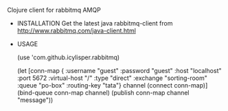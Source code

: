 
Clojure client for rabbitmq AMQP

* INSTALLATION
  Get the latest java rabbitmq-client from http://www.rabbitmq.com/java-client.html


* USAGE
  
    (use 'com.github.icylisper.rabbitmq)
     
    (let [conn-map { :username "guest"
		   :password "guest"
		   :host "localhost"
		   :port 5672
		   :virtual-host "/"
		   :type "direct"
		   :exchange "sorting-room"
		   :queue "po-box"
		   :routing-key "tata"}
	    channel (connect conn-map)]
    (bind-queue conn-map channel)
    (publish conn-map channel "message"))

   